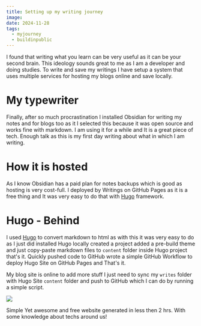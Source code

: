 ```yaml
---
title: Setting up my writing journey
image: 
date: 2024-11-28
tags:
  - myjourney
  - buildinpublic
---
```

I found that writing what you learn can be very useful as it can be your second brain. This ideology sounds great to me as I am a developer and doing studies. To write and save my writings I have setup a system that uses multiple services for hosting my blogs online and save locally.

# My typewriter

Finally, after so much procrastination I installed Obsidian for writing my notes and for blogs too as it I selected this because it was open source and works fine with markdown. I am using it for a while and It is a great piece of tech. Enough talk as this is my first day writing about what in which I am writing.


# How it is hosted

As I know Obsidian has a paid plan for notes backups which is good as hosting is very cost-full.
I deployed by Writings on GitHub Pages as it is a free thing and It was very easy to do that with [Hugo](https://gohugo.io/) framework.

# Hugo - Behind 

I used [Hugo](https://gohugo.io/) to convert markdown to html as with this it was very easy to do as I just did installed Hugo locally created a project added a pre-build theme and just copy-paste markdown files to `content` folder inside Hugo project that's it. Quickly pushed code to GitHub wrote a simple GitHub Workflow to deploy Hugo Site on GitHub Pages and That's it.

My blog site is online to add more stuff I just need to sync my `writes` folder with Hugo Site `content` folder and push to GitHub which I can do by running a simple script.


![](https://github.com/user-attachments/assets/b8e419d3-8013-49e4-8e31-746ad6d49644)

Simple Yet awesome and free website generated in less then 2 hrs. With some knowledge about techs around us!